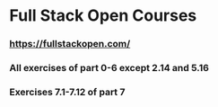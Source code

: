 # Full Stack Open Courses
### https://fullstackopen.com/
### All exercises of part 0-6 except 2.14 and 5.16
### Exercises 7.1-7.12 of part 7

